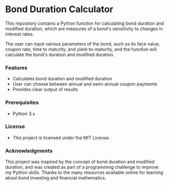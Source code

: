 # Bond Duration Calculator

This repository contains a Python function for calculating bond duration and modified duration, which are measures of a bond's sensitivity to changes in interest rates. 

The user can input various parameters of the bond, such as its face value, coupon rate, time to maturity, and yield-to-maturity, and the function will calculate the bond's duration and modified duration.

### Features
-   Calculates bond duration and modified duration
-   User can choose between annual and semi-annual coupon payments
-   Provides clear output of results
  
### Prerequisites
- Python 3.x

### License
- This project is licensed under the MIT License.

### Acknowledgments
This project was inspired by the concept of bond duration and modified duration, and was created as part of a programming challenge to improve my Python skills. Thanks to the many resources available online for learning about bond investing and financial mathematics.
